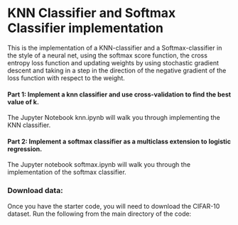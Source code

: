 # KNN Classifier and Softmax Classifier implementation

This is the implementation of  a KNN-classifier and a Softmax-classifier in the style of a neural net, using the softmax score function, the cross entropy loss function and updating weights by using stochastic gradient descent and taking in a step in the direction of the negative gradient of the loss function with respect to the weight. 





#### Part 1: Implement a knn classifier and use cross-validation to find the best value of k.
The Jupyter Notebook knn.ipynb will walk you through implementing the KNN classifier.



#### Part 2: Implement a softmax classifier as a multiclass extension to logistic regression.
The Jupyter notebook softmax.ipynb will walk you through the implementation of the softmax classifier.

### Download data:
Once you have the starter code, you will need to download the CIFAR-10 dataset. Run the following from the main directory of the code:





